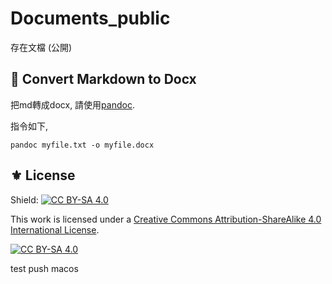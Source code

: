 # Documents_public

存在文檔 (公開)

## 🔧 Convert Markdown to Docx

把md轉成docx, 請使用[pandoc](https://github.com/jgm/pandoc).

指令如下, 

```
pandoc myfile.txt -o myfile.docx
```

## ⚜️ License

Shield: [![CC BY-SA 4.0][cc-by-sa-shield]][cc-by-sa]

This work is licensed under a
[Creative Commons Attribution-ShareAlike 4.0 International License][cc-by-sa].

[![CC BY-SA 4.0][cc-by-sa-image]][cc-by-sa]


[cc-by-sa]: http://creativecommons.org/licenses/by-sa/4.0/
[cc-by-sa-image]: https://licensebuttons.net/l/by-sa/4.0/88x31.png
[cc-by-sa-shield]: https://img.shields.io/badge/License-CC%20BY--SA%204.0-lightgrey.svg

test push macos